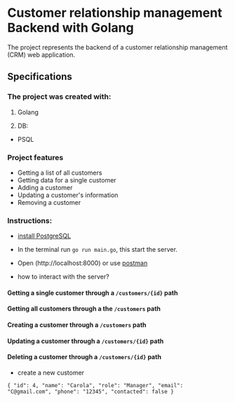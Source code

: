 # Customer relationship management Backend with Golang

The project represents the backend of a customer relationship management (CRM) web application.

## Specifications

### The project was created with:
1. Golang

2. DB:
- PSQL

### Project features

- Getting a list of all customers
- Getting data for a single customer
- Adding a customer
- Updating a customer's information
- Removing a customer

### Instructions:
- [install PostgreSQL ](https://www.postgresql.org/download/)

- In the terminal run `go run main.go`, this start the server.

- Open (http://localhost:8000) or use [postman](https://www.postman.com/)

- how to interact with the server?

#### Getting a single customer through a `/customers/{id}` path
#### Getting all customers through a the `/customers` path
#### Creating a customer through a `/customers` path
#### Updating a customer through a `/customers/{id}` path
#### Deleting a customer through a `/customers/{id}` path

-  create a new customer 

`
 {
     "id": 4,
     "name": "Carola",
     "role": "Manager",
     "email": "C@gmail.com",
     "phone": "12345",
     "contacted": false
}
`